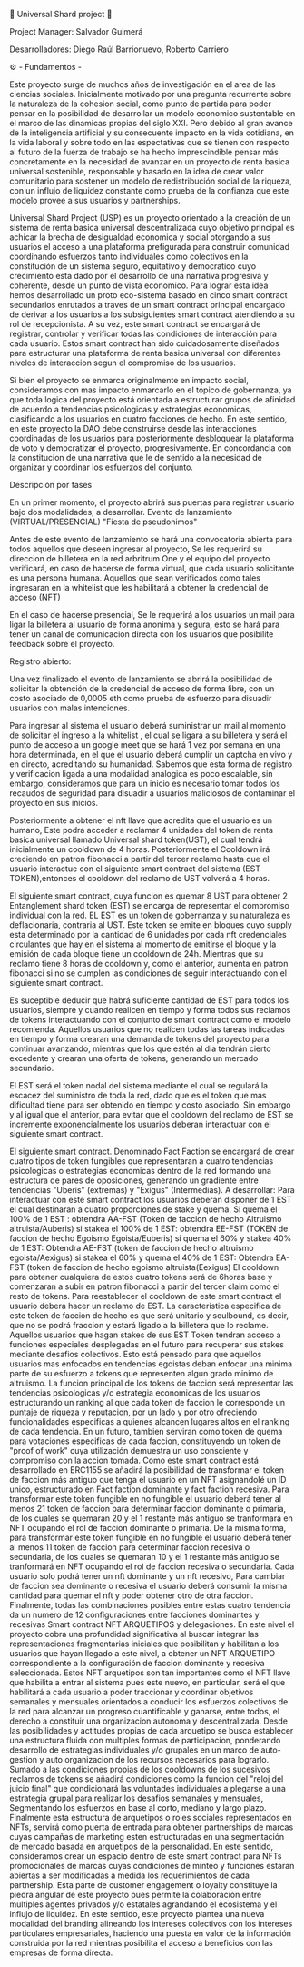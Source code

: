 
  🌌  Universal Shard project 🌌


Project Manager:
Salvador Guimerá

Desarrolladores:
Diego Raúl Barrionuevo,
Roberto Carriero



⚙️ - Fundamentos -


Este proyecto surge de muchos años de investigación en el area de las ciencias sociales. Inicialmente motivado por una pregunta recurrente sobre la naturaleza de la cohesion social, como punto de partida para poder pensar en la posibilidad de desarrollar un modelo economico sustentable en el marco de las dinamicas propias del siglo XXI. 
Pero debido al gran avance de la inteligencia artificial y su consecuente impacto en la vida cotidiana, en la vida laboral y sobre todo en las espectativas que se tienen con respecto al futuro de la fuerza de trabajo se ha hecho imprescindible pensar más concretamente en la necesidad de avanzar en un proyecto de renta basica universal sostenible, responsable y basado en la idea  de crear valor comunitario para sostener un modelo de redistribución social de la riqueza, con un influjo de liquidez constante como prueba de la confianza que este modelo provee a sus usuarios y partnerships.

Universal Shard Project (USP) es un proyecto orientado a la creación de un sistema de renta basica universal descentralizada cuyo objetivo principal es achicar la brecha de desigualdad economica y social otorgando a sus usuarios el acceso a una plataforma prefigurada para construir comunidad coordinando esfuerzos tanto individuales como colectivos en la constitución de un sistema seguro, equitativo y democratico cuyo crecimiento esta dado por el desarrollo de una narrativa progresiva y coherente, desde un punto de vista economico. 
Para lograr esta idea hemos desarrollado un  proto eco-sistema basado en cinco smart contract secundarios enrutados a traves de un smart contract principal encargado de derivar a los usuarios a los subsiguientes smart contract atendiendo a su rol de recepcionista. A su vez, este smart contract se encargará de registrar, controlar y verificar todas las condiciones de interacción para cada usuario. Estos smart contract han sido cuidadosamente diseñados para estructurar una plataforma de renta basica universal con diferentes niveles de interaccion segun el compromiso de los usuarios. 

Si bien el proyecto se enmarca originalmente en impacto social, consideramos con mas impacto enmarcarlo en el topico de gobernanza, ya que toda logica del proyecto está orientada a estructurar grupos de afinidad de acuerdo a tendencias psicologicas y estrategias economicas, clasificando a los usuarios en cuatro facciones de hecho. En este sentido, en este proyecto la DAO debe construirse desde las interacciones coordinadas de los usuarios para posteriormente desbloquear la plataforma de voto y democratizar el proyecto, progresivamente. En concordancia con la constitucion de una narrativa que le de sentido a la necesidad de organizar y coordinar los esfuerzos del conjunto. 


Descripción por fases

En un primer momento, el proyecto abrirá sus puertas para registrar usuario bajo dos modalidades, a desarrollar.
Evento de lanzamiento (VIRTUAL/PRESENCIAL) "Fiesta de pseudonimos"

Antes de este evento de lanzamiento se hará una convocatoria abierta para todos aquellos que deseen ingresar al proyecto, Se les requerirá su direccion de billetera en la red arbritrum One y  el equipo del proyecto verificará, en caso de hacerse de forma virtual, que cada usuario solicitante es una persona humana. Aquellos que sean verificados como tales ingresaran en la whitelist que les habilitará a obtener la credencial de acceso (NFT)

En el caso de hacerse presencial, Se le requerirá a los usuarios un mail para ligar la billetera al usuario de forma anonima y segura, esto se hará para tener un canal de comunicacion directa con los usuarios que posibilite feedback sobre el proyecto. 

Registro abierto:

Una vez finalizado el evento de lanzamiento se abrirá la posibilidad de solicitar la obtención de la credencial de acceso de forma libre, con un costo asociado de 0,0005 eth como prueba de esfuerzo para disuadir usuarios con malas intenciones. 

Para ingresar al sistema el usuario deberá suministrar un mail al momento de solicitar el ingreso a la whitelist , el cual se ligará a su billetera y será el punto de acceso a un google meet que se hará 1 vez por semana en una hora determinada, en el que el usuario deberá cumplir un captcha en vivo y en directo, acreditando su humanidad. Sabemos que esta forma de registro y verificacion ligada a una modalidad analogica es poco escalable, sin embargo, consideramos que para un inicio es necesario tomar todos los recaudos de seguridad para disuadir a usuarios maliciosos de contaminar el proyecto en sus inicios. 

Posteriormente a obtener el nft llave que acredita que el usuario es un humano, Este podra acceder a reclamar 4 unidades del token de renta basica universal llamado Universal shard token(UST), el cual tendrá inicialmente un cooldown de 4 horas. Posteriormente el Cooldown irá creciendo en patron fibonacci a partir del tercer reclamo hasta que el usuario interactue con el siguiente smart contract del sistema (EST TOKEN),entonces el cooldown del reclamo de UST volverá a 4 horas. 

El siguiente smart contract, cuya funcion es quemar 8 UST  para obtener 2 Entanglement shard token (EST) se encarga de representar el compromiso individual con la red. 
EL EST es un token de gobernanza y su naturaleza es deflacionaria, contraria al UST.  Este token se emite en bloques cuyo supply esta determinado por la cantidad de 6 unidades por cada nft credenciales circulantes que hay en el sistema al momento de emitirse el bloque y la emisión de cada bloque tiene un cooldown de 24h. Mientras que su reclamo tiene 8 horas de cooldown y, como el anterior, aumenta en patron fibonacci si no se cumplen las condiciones de seguir interactuando con el siguiente smart contract.

Es suceptible deducir que habrá suficiente cantidad de EST para todos los usuarios, siempre y cuando  realicen en tiempo y forma todos sus reclamos de tokens interactuando con el conjunto de smart contract como el modelo recomienda. Aquellos usuarios que no realicen todas las tareas indicadas en tiempo y forma crearan una demanda de tokens del proyecto para continuar avanzando, mientras que los que estén al dia tendrán cierto excedente y crearan una oferta de tokens, generando un mercado secundario.

El EST será el token nodal del sistema mediante el cual se regulará la escacez del suministro de toda la red, dado que es el token que mas dificultad tiene para ser obtenido en tiempo y costo asociado. Sin embargo y al igual que el anterior, para evitar que el cooldown del reclamo de EST se incremente exponencialmente los usuarios deberan interactuar con el siguiente smart contract. 

El siguiente smart contract. Denominado Fact Faction se encargará de crear cuatro tipos de token fungibles que representaran a cuatro tendencias psicologicas o estrategias economicas dentro de la red formando una estructura de pares de oposiciones, generando un gradiente entre tendencias "Uberis" (extremas) y "Exigus" (Intermedias). A desarrollar:
Para interactuar con este smart contract los usuarios deberan disponer de 1 EST el cual destinaran a cuatro proporciones de stake y quema.
Si quema el 100% de 1 EST : obtendra AA-FST  (Token de faccion de hecho Altruismo altruista/Auberis)
si stakea el 100% de 1 EST: obtendra EE-FST (TOKEN de faccion de hecho Egoismo Egoista/Euberis)
si quema el 60%  y stakea 40% de 1 EST: Obtendra AE-FST (token de faccion de hecho altruismo egoista/Aexigus)
si stakea el 60% y quema el 40% de 1 EST: Obtendra EA-FST (token de faccion de hecho egoismo altruista(Eexigus)
El cooldown para obtener cualquiera de estos cuatro tokens será de 6horas base y comenzaran a subir en patron fibonacci a partir del tercer claim como el resto de tokens. Para reestablecer el cooldown de este smart contract el usuario debera hacer un reclamo de EST.
La caracteristica especifica de este token de faccion de hecho es que será unitario y soulbound, es decir, que no se podrá fraccion y estará ligado a la billetera que lo reclame.
Aquellos usuarios que hagan stakes de sus EST Token tendran acceso a funciones especiales desplegadas en el futuro para recuperar sus stakes mediante desafios colectivos. Esto está pensado para que aquellos usuarios mas enfocados en tendencias egoistas deban enfocar una minima parte de su esfuerzo a tokens que representen algun grado minimo de altruismo.
La funcion principal de los tokens de faccion será representar las tendencias psicologicas y/o estrategia economicas de los usuarios estructurando un ranking al que cada token de faccion le corresponde un puntaje de riqueza y reputacion, por un lado y por otro ofreciendo funcionalidades especificas a quienes alcancen lugares altos en el ranking de cada tendencia.
En un futuro, tambien serviran como token de quema para votaciones especificas de cada faccion, constituyendo un token de "proof of work" cuya utilización demuestra un uso consciente y compromiso con la accion tomada.
Como este smart contract está desarrollado en ERC1155 se añadirá la posibilidad de transformar el token de faccion más antiguo que tenga el usuario en un NFT asignandolé un ID unico, estructurado en Fact faction dominante y fact faction recesiva. 
Para transformar este token fungible en no fungible el usuario deberá tener al menos 21 token de faccion para determinar faccion dominante o primaria, de los cuales se quemaran 20 y el 1 restante más antiguo se tranformará en NFT ocupando el rol de faccion dominante o primaria. 
De la misma forma, para transformar este token fungible en no fungible el usuario deberá tener al menos 11 token de faccion para determinar faccion recesiva o secundaria, de los cuales se quemaran 10 y el 1 restante más antiguo se tranformará en NFT ocupando el rol de faccion recesiva o secundaria. 
Cada usuario solo podrá tener un nft dominante y un nft recesivo, Para cambiar de faccion sea dominante o recesiva el usuario  deberá consumir la misma cantidad para quemar el nft y poder obtener otro de otra faccion.
Finalmente, todas las combinaciones posibles entre estas cuatro tendencia da un numero de 12 configuraciones entre  facciones dominantes y recesivas
Smart contract NFT ARQUETIPOS y delegaciones.
En este nivel el proyecto cobra una profundidad significativa al buscar integrar las representaciones fragmentarias iniciales que posibilitan y habilitan a los usuarios que hayan llegado a este nivel, a obtener un NFT ARQUETIPO correspondiente a la configuración de faccion dominante y recesiva seleccionada. 
Estos NFT arquetipos son tan importantes como el NFT llave que habilita a entrar al sistema pues este nuevo, en particular, será el que habilitará a cada usuario a poder traccionar y coordinar objetivos semanales y mensuales orientados a conducir los esfuerzos colectivos de la red para alcanzar un progreso cuantificable y ganarse, entre todos, el derecho a constituir una organizacion autonoma y descentralizada.
Desde las posibilidades y actitudes propias de cada arquetipo se busca establecer una estructura fluida con multiples formas de participacion, ponderando desarrollo de estrategias individuales y/o grupales en un marco de auto-gestion y auto organizacion de los recursos necesarios para lograrlo.
Sumado a las condiciones propias de los cooldowns de los sucesivos reclamos de tokens se añadirá condiciones como la funcion del "reloj del juicio final" que condicionará las voluntades individuales a plegarse a una estrategia grupal para realizar los desafios semanales y mensuales, Segmentando los esfuerzos en base al corto, mediano y largo plazo.
Finalmente esta estructura de arquetipos o roles sociales representados en NFTs, servirá como puerta de entrada para obtener partnerships de marcas cuyas campañas de marketing esten estructuradas en una segmentación de mercado basada en arquetipos de la personalidad. En este sentido, consideramos crear un espacio dentro de este smart contract para NFTs promocionales de marcas cuyas condiciones de minteo y funciones estaran abiertas a ser modificadas a medida los requerimientos de cada partnership. 
Esta parte de customer engagement o loyalty constituye la piedra angular de este proyecto pues permite la colaboración entre multiples agentes privados y/o estatales agrandando el ecosistema y el influjo de liquidez.  En este sentido, este proyecto plantea una nueva modalidad del branding alineando los intereses colectivos con los intereses particulares empresariales, haciendo una puesta en valor de la información construida por la red mientras posibilita el acceso a beneficios con las empresas de forma directa. 
